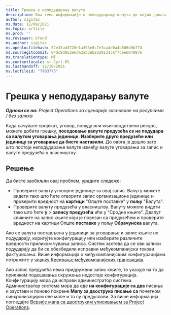 ```yaml
---
title: Грешка у неподударању валуте
description: Ова тема информације о неподударању валута до којих долази када сачувате одређене врсте записа.
author: sigitac
ms.date: 12/09/2021
ms.topic: article
ms.prod: ''
ms.reviewer: kfend
ms.author: sigitac
ms.openlocfilehash: 52e33ad3728e1a393e8c7e3ca4e0a4b506d0b774
ms.sourcegitcommit: 04dc8d952e6da3ab3eb2a20131c6f7cee6040876
ms.translationtype: MT
ms.contentlocale: sr-Cyrl-RS
ms.lasthandoff: 12/10/2021
ms.locfileid: "7903773"
---
```

# <a name="currency-mismatch-error"></a>Грешка у неподударању валуте 

_**Односи се на:** Project Operations за сценарије засноване на ресурсима / без залиха_

Када сачувате пројекат, уговор, понуду или књиговодствени ресурс, можете добити грешку, **поседовање валуте предузећа се не подудара са валутом уговарања јединице. Изаберите друго предузеће или јединицу за уговарање да бисте наставили**. До овога је дошло зато што постоји неподударање валуте између валуте уговарања за запис и валуте предузећа у власништву.


## <a name="resolution"></a>Решење

Да бисте заобиљли овај проблем, урадите следеже:
- Проверите валуту уговорне јединице за овај запис. Валуту можете видети тако што ћете отворити запис организационе јединице и проверити вредност на **картици** "Опште поставке" у **пољу** "Валута".
- Проверите валуту предузећа у власништву. Валуту можете видети тако што ћете **у** > **запису предузећа** ићи у "Сродне књиге". Двапут кликните на запис књиге који је повезан са предузећем и проверите вредност на картици Опште **поставке** у пољу **Обрачунска** валута.

Ако се валута постављена у јединици за уговарање и запис књиге не подударају, коригујте конфигурацију или изаберите различите вредности приликом чувања записа. Систем захтева да се ови записи подударају да би се обезбедили исправни међукомпанијски токови фактурисања. Више информација о међукомпанијским конфигурацијама потражите у [чланку Креирање међукомпанијских трансакција](../../project-accounting/create-intercompany-transactions.md).

Ако запис предузећа нема придружени запис књиге, то указује на то да приликом подешавања окружења недостаје конфигурација. Конфигурацију мора да исправи администратор система. Администратор система мора да оде **на конфигурације са два** писања и заустави и поново покрене **Мапу за двоструко писање са** почетном синхронизацијом ове мапе и то су предуслови. За више информација погледајте [Верзије мапа са двоструким уписивањем за Project Operations](../../environment/resource-dual-write-maps.md).
